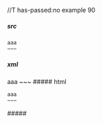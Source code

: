 //T has-passed:no
example 90
##### src
```
aaa
~~~
```
##### xml
<?xml version="1.0" encoding="UTF-8"?>
<!DOCTYPE document SYSTEM "CommonMark.dtd">
<document xmlns="http://commonmark.org/xml/1.0">
  <code_block>aaa
~~~
</code_block>
</document>
##### html
<pre><code>aaa
~~~
</code></pre>
#####

